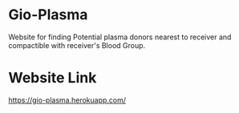 # Gio-Plasma
Website for finding Potential plasma donors nearest to receiver and compactible with receiver's Blood Group.

# Website Link
https://gio-plasma.herokuapp.com/
